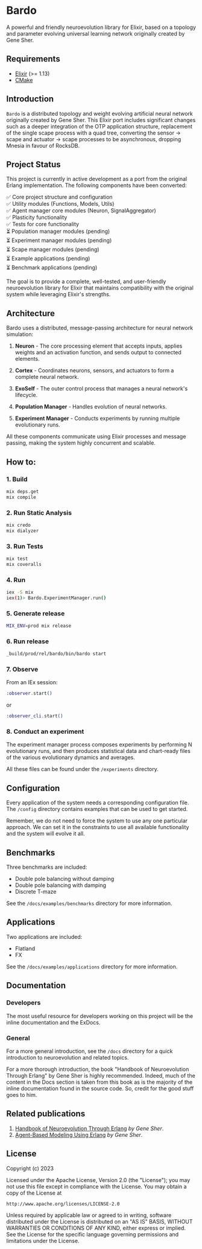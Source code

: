# Bardo

A powerful and friendly neuroevolution library for Elixir, based on a topology 
and parameter evolving universal learning network originally created by Gene Sher.

## Requirements

  - [Elixir](https://elixir-lang.org/install.html) (>= 1.13)
  - [CMake](https://cmake.org/)

## Introduction

`Bardo` is a distributed topology and weight evolving artificial neural
network originally created by Gene Sher. This Elixir port includes significant changes such as a deeper
integration of the OTP application structure, replacement of the single scape
process with a quad tree, converting the sensor -> scape and actuator -> scape
processes to be asynchronous, dropping Mnesia in favour of RocksDB.

## Project Status

This project is currently in active development as a port from the original Erlang
implementation. The following components have been converted:

✅ Core project structure and configuration  
✅ Utility modules (Functions, Models, Utils)  
✅ Agent manager core modules (Neuron, SignalAggregator)  
✅ Plasticity functionality  
✅ Tests for core functionality  
⏳ Population manager modules (pending)  
⏳ Experiment manager modules (pending)  
⏳ Scape manager modules (pending)  
⏳ Example applications (pending)  
⏳ Benchmark applications (pending)  

The goal is to provide a complete, well-tested, and user-friendly neuroevolution
library for Elixir that maintains compatibility with the original system while
leveraging Elixir's strengths.

## Architecture

Bardo uses a distributed, message-passing architecture for neural network simulation:

1. **Neuron** - The core processing element that accepts inputs, applies weights and an activation function, and sends output to connected elements.

2. **Cortex** - Coordinates neurons, sensors, and actuators to form a complete neural network.

3. **ExoSelf** - The outer control process that manages a neural network's lifecycle.

4. **Population Manager** - Handles evolution of neural networks.

5. **Experiment Manager** - Conducts experiments by running multiple evolutionary runs.

All these components communicate using Elixir processes and message passing, making the system highly concurrent and scalable.

## How to:

### 1. Build

```bash
mix deps.get
mix compile
```

### 2. Run Static Analysis

```bash
mix credo
mix dialyzer
```

### 3. Run Tests

```bash
mix test
mix coveralls
```

### 4. Run

```bash
iex -S mix
iex(1)> Bardo.ExperimentManager.run()
```

### 5. Generate release

```bash
MIX_ENV=prod mix release
```

### 6. Run release

```bash
_build/prod/rel/bardo/bin/bardo start
```

### 7. Observe

From an IEx session:

```elixir
:observer.start()
```

or

```elixir
:observer_cli.start()
```

### 8. Conduct an experiment

The experiment manager process composes experiments by performing N evolutionary
runs, and then produces statistical data and chart-ready files of the various
evolutionary dynamics and averages.

All these files can be found under the `/experiments` directory.

## Configuration

Every application of the system needs a corresponding configuration file. The
`/config` directory contains examples that can be used to get
started.

Remember, we do not need to force the system to use any one particular approach.
We can set it in the constraints to use all available functionality and the
system will evolve it all.

## Benchmarks

Three benchmarks are included:
- Double pole balancing without damping
- Double pole balancing with damping
- Discrete T-maze

See the `/docs/examples/benchmarks` directory for more information.

## Applications

Two applications are included:
- Flatland
- FX

See the `/docs/examples/applications` directory for more information.

## Documentation

### Developers
The most useful resource for developers working on this project will be the
inline documentation and the ExDocs.

### General
For a more general introduction, see the `/docs` directory for a quick
introduction to neuroevolution and related topics.

For a more thorough introduction, the book "Handbook of Neuroevolution Through
Erlang" by Gene Sher is highly recommended. Indeed, much of the content in the
Docs section is taken from this book as is the majority of the inline
documentation found in the source code. So, credit for the good stuff goes to
him.

## Related publications

1. [Handbook of Neuroevolution Through Erlang](http://www.amazon.com/Handbook-Neuroevolution-Through-Erlang-Gene/dp/1461444624) _by Gene Sher_.
2. [Agent-Based Modeling Using Erlang](https://pdfs.semanticscholar.org/239e/e207f97233f3e28852fe43341aaaaf4bb2e7.pdf) _by Gene Sher_.

## License

Copyright (c) 2023

Licensed under the Apache License, Version 2.0 (the "License");
you may not use this file except in compliance with the License.
You may obtain a copy of the License at

    http://www.apache.org/licenses/LICENSE-2.0

Unless required by applicable law or agreed to in writing, software
distributed under the License is distributed on an "AS IS" BASIS,
WITHOUT WARRANTIES OR CONDITIONS OF ANY KIND, either express or implied.
See the License for the specific language governing permissions and
limitations under the License.